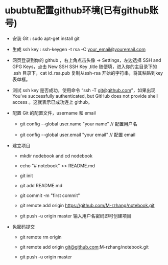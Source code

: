 # ububtu配置github环境(已有github账号)

* 安装 Git : sudo apt-get install git

* 生成 ssh key : ssh-keygen -t rsa -C your_email@youremail.com

* 网页登录到你的 github ，右上角点击头像 -> Settings，左边选择 SSH and GPG Keys，点击 New SSH SSH Key ,title 随便填，进入你的主目录下的 .ssh 目录下，cat id_rsa.pub 复制从ssh-rsa 开始的字符串，将其粘贴到key表单框。

* 测试 ssh key 是否成功，使用命令 “ssh -T git@github.com”，如果出现 You’ve successfully authenticated, but GitHub does not provide shell access 。这就表示已成功连上 github。

* 配置 Git 的配置文件，username 和 email

  * git config --global user.name "your name" // 配置用户名

  * git config --global user.email "your email" // 配置 email

* 建立项目

  * mkdir nodebook and cd nodebook

  * echo "# notebook" >> README.md

  * git init

  * git add README.md

  * git commit -m "first commit"

  * git remote add origin https://github.com/M-rzhang/notebook.git

  * git push -u origin master 输入用户名密码即可创建项目

* 免密码提交

  * git remote rm origin

  * git remote add origin git@github.com:M-rzhang/notebook.git

  * git push -u origin master
